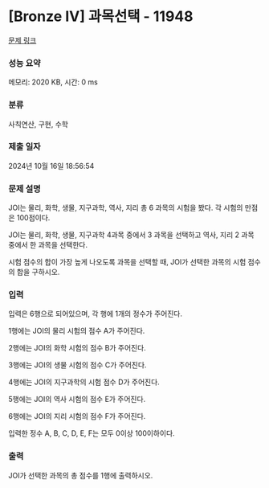 # [Bronze IV] 과목선택 - 11948 

[문제 링크](https://www.acmicpc.net/problem/11948) 

### 성능 요약

메모리: 2020 KB, 시간: 0 ms

### 분류

사칙연산, 구현, 수학

### 제출 일자

2024년 10월 16일 18:56:54

### 문제 설명

<p>JOI는 물리, 화학, 생물, 지구과학, 역사, 지리 총 6 과목의 시험을 봤다. 각 시험의 만점은 100점이다.</p>

<p>JOI는 물리, 화학, 생물, 지구과학 4과목 중에서 3 과목을 선택하고 역사, 지리 2 과목 중에서 한 과목을 선택한다.</p>

<p>시험 점수의 합이 가장 높게 나오도록 과목을 선택할 때, JOI가 선택한 과목의 시험 점수의 합을 구하시오.</p>

### 입력 

 <p>입력은 6행으로 되어있으며, 각 행에 1개의 정수가 주어진다.</p>

<p>1행에는 JOI의 물리 시험의 점수 A가 주어진다.</p>

<p>2행에는 JOI의 화학 시험의 점수 B가 주어진다.</p>

<p>3행에는 JOI의 생물 시험의 점수 C가 주어진다.</p>

<p>4행에는 JOI의 지구과학의 시험 점수 D가 주어진다.</p>

<p>5행에는 JOI의 역사 시험의 점수 E가 주어진다.</p>

<p>6행에는 JOI의 지리 시험의 점수 F가 주어진다.</p>

<p>입력한 정수 A, B, C, D, E, F는 모두 0이상 100이하이다.</p>

### 출력 

 <p>JOI가 선택한 과목의 총 점수를 1행에 출력하시오.</p>

